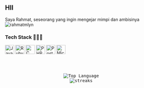 <br/>


## HII


<p align="justify">
Saya Rahmat, seseorang yang ingin mengejar mimpi dan ambisinya
<br>
<img src="https://komarev.com/ghpvc/?username=rahmatmlyn&label=Profile%20views&color=0e75b6&style=flat" alt="rahmatmlyn" />
</p>

### Tech Stack 👨🏻‍💻

<span>
  <img src="https://upload.wikimedia.org/wikipedia/commons/9/99/Unofficial_JavaScript_logo_2.svg" height="30" title="JavaScript" />
  <img src="https://upload.wikimedia.org/wikipedia/commons/thumb/6/62/Ruby_On_Rails_Logo.svg/120px-Ruby_On_Rails_Logo.svg.png" height="30" title="RubyOnRails" />
  <img src="https://upload.wikimedia.org/wikipedia/commons/thumb/0/0d/C_Sharp_wordmark.svg/120px-C_Sharp_wordmark.svg.png" height="30" title="C Sharp" />
  <img src="https://upload.wikimedia.org/wikipedia/commons/2/27/PHP-logo.svg" height="30" title="PHP" />
  <img src="https://upload.wikimedia.org/wikipedia/commons/thumb/2/29/Postgresql_elephant.svg/120px-Postgresql_elephant.svg.png" height="30" title="PostgreSql" />
  <img src="https://www.nesabamedia.com/wp-content/uploads/2022/12/Download-SQL-Server-Management-Studio-Terbaru-680x350.png" height="30" title="Microsoft Sql Server" />
</span>

<h2></h2><br>
<p align="center">
  <samp>
	<img alt="Top Language" src="https://github-readme-stats.vercel.app/api/top-langs/?layout=compact&username=rahmatmlyn&theme=tokyonight"/>
	<br/>
	<img alt="streaks" src="https://github-readme-streak-stats.herokuapp.com/?user=rahmatmlyn&count_private=true&theme=tokyonight">
	<br/>
  </samp>
</p>
</details>
